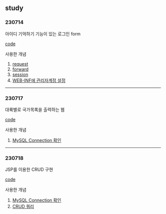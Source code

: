 ## study

### 230714
아이디 기억하기 기능이 있는 로그인 form

[code](https://github.com/JeongBin0462/study/tree/master/230714_3_login)

사용한 개념
1. [request](https://www.notion.so/9838f95c6d6a4f29801ae6f44f8a103e?pvs=4)
2. [forward](https://www.notion.so/2-c1858d652aed46f785202869462b92f6?pvs=4)
3. [session](https://www.notion.so/34d741869d554bad9180f5156ff08416?pvs=4)
4. [WEB-INF에 관리자계정 설정](https://www.notion.so/WEB-INF-41506e7044a34247a47b14a36cd1cd0b?pvs=4)
---
### 230717
대륙별로 국가목록을 출력하는 웹

[code](https://github.com/JeongBin0462/study/tree/master/230717_1)

사용한 개념
1. [MySQL Connection 확인](https://www.notion.so/MySQL-JSP-c28926f41bb3484fa71ed2d06b9c002f?pvs=4)
---
### 230718
JSP를 이용한 CRUD 구현

[code](https://github.com/JeongBin0462/study/tree/master/230718_1)

사용한 개념
1. [MySQL Connection 확인](https://www.notion.so/MySQL-JSP-c28926f41bb3484fa71ed2d06b9c002f?pvs=4)
2. [CRUD 쿼리](https://www.notion.so/DATABASE-5e008cbd6ef74b40ac5e813749f490be?pvs=4#cdae2d8f731345a985eabfab16b27bc8)
